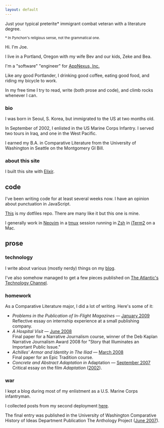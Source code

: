 ```yaml
---
layout: default
---
```


<p class="lead">Just your typical preterite* immigrant combat veteran with a literature degree.</p>

<small>* In Pynchon's religious sense, not the grammatical one.</small>

Hi. I'm Joe.

I live in a Portland, Oregon with my wife Bev and our kids, Zeke and Bea.

I'm a "software" "engineer" for [AppNexus, Inc.](http://www.appnexus.com/)

Like any good Portlander, I drinking good coffee, eating good food, and riding my bicycle to work.

In my free time I try to read, write (both prose and code), and climb rocks whenever I can.

### bio

I was born in Seoul, S. Korea, but immigrated to the US at two months old.

In September of 2002, I enlisted in the US Marine Corps Infantry. I served two tours in Iraq, and one in the West Pacific.

I earned my B.A. in Comparative Literature from the University of Washington in Seattle on the Montgomery GI Bill.

### about this site

I built this site with [Elixir](http://elixir-lang.org/).

## code

I've been writing code for at least several weeks now. I have an opinion about punctuation in JavaScript.

[This](https://github.com/sodiumjoe/dotfiles) is my dotfiles repo. There are many like it but this one is mine.

I generally work in [Neovim](https://neovim.io/) in a [tmux](http://tmux.sourceforge.net/) session running in [Zsh](http://www.zsh.org/) in [iTerm2](http://www.iterm2.com/#/section/home) on a Mac.

## prose

### technology

I write about various (mostly nerdy) things on my [blog](/blog).

I've also somehow managed to get a few pieces published on [The Atlantic's Technology Channel](http://www.theatlantic.com/joe-moon/).

### homework

As a Comparative Literature major, I did a lot of writing. Here's some of it:

* *Problems in the Publication of In-Flight Magazines* &mdash; [January 2009](/prose/magazines) <br />
  Reflective essay on internship experience at a small publishing company.
* *A Hospital Visit* &mdash; [June 2008](/prose/hospital) <br />
  Final paper for a Narrative Journalism course, winner of the Deb Kaplan Narrative Journalism Award 2008 for "Story that Illuminates an Important Public Issue."
* *Achilles' Armor and Identity in The Iliad* &mdash; [March 2008](/prose/achilles) <br />
  Final paper for an Epic Tradition course.
* *Concrete and Abstract Adaptation in* Adaptation &mdash; [September 2007](/prose/adaptation) <br />
  Critical essay on the film *Adaptation* ([2002](http://www.imdb.com/title/tt0268126/)).

### war

I kept a blog during most of my enlistment as a U.S. Marine Corps infantryman.

I collected posts from my second deployment [here](http://servicerecordbook.com).

The final entry was published in the University of Washington Comparative History of Ideas Department Publication The Anthology Project ([June 2007](https://depts.washington.edu/chid/The_Anthology_Project/2007/)).
